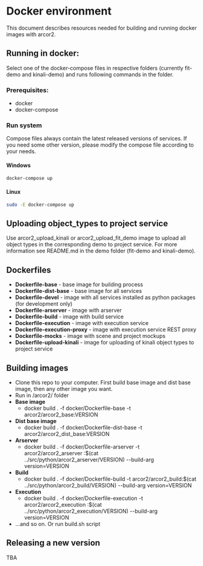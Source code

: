 
# Docker environment

This document describes resources needed for building and running docker images with arcor2.

## Running in docker:

Select one of the docker-compose files in respective folders (currently fit-demo and kinali-demo) and runs following commands in the folder.

### Prerequisites:

- docker
- docker-compose


### Run system 

Compose files always contain the latest released versions of services. If you need some other version, please modify the compose file according to your needs. 

#### Windows

```bash
docker-compose up
```


#### Linux

```bash
sudo -E docker-compose up
```

## Uploading object_types to project service
Use arcor2_upload_kinali or arcor2_upload_fit_demo image to upload all object types in the corresponding demo to project service. For more information see README.md in the demo folder (fit-demo and kinali-demo).


## Dockerfiles

 - **Dockerfile-base** - base image for building process
 - **Dockerfile-dist-base** - base image for all services
 - **Dockerfile-devel** - image with all services installed as python packages (for development only)
 - **Dockerfile-arserver** - image with arserver
 - **Dockerfile-build** - image with build service
 - **Dockerfile-execution** - image with execution service
 - **Dockerfile-execution-proxy** - image with execution service REST proxy
 - **Dockerfile-mocks** - image with scene and project mockups
 - **Dockerfile-upload-kinali** - image for uploading of kinali object types to project service 

## Building images
 - Clone this repo to your computer. First build base image and dist base image, then any other image you want. 
 - Run in /arcor2/ folder
 - **Base image** 
 	 - docker build . -f docker/Dockerfile-base -t arcor2/arcor2_base:VERSION
 - **Dist base image** 
 	 - docker build . -f docker/Dockerfile-dist-base -t arcor2/arcor2_dist_base:VERSION
 - **Arserver**
	 - docker build . -f docker/Dockerfile-arserver -t arcor2/arcor2_arserver :\$(cat ../src/python/arcor2_arserver/VERSION) --build-arg version=VERSION
 - **Build**
	 - docker build . -f docker/Dockerfile-build -t arcor2/arcor2_build:\$(cat ../src/python/arcor2_build/VERSION) --build-arg version=VERSION
 - **Execution**
	 - docker build . -f docker/Dockerfile-execution -t arcor2/arcor2_execution :\$(cat ../src/python/arcor2_execution/VERSION) --build-arg version=VERSION
 - ...and so on. Or run build.sh script

## Releasing a new version

TBA

